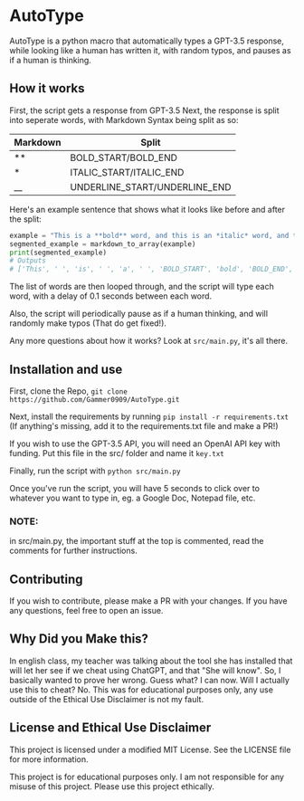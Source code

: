 # AutoType

AutoType is a python macro that automatically types a GPT-3.5 response, while looking like a human has written it, with random typos, and pauses as if a human is thinking.

## How it works

First, the script gets a response from GPT-3.5
Next, the response is split into seperate words, with Markdown Syntax being split as so:

| Markdown | Split |
|----------|-------|
| ** | BOLD_START/BOLD_END |
| * | ITALIC_START/ITALIC_END |
| __ | UNDERLINE_START/UNDERLINE_END |

Here's an example sentence that shows what it looks like before and after the split:

```python
example = "This is a **bold** word, and this is an *italic* word, and this is an __underlined__ word."
segmented_example = markdown_to_array(example)
print(segmented_example)
# Outputs
# ['This', ' ', 'is', ' ', 'a', ' ', 'BOLD_START', 'bold', 'BOLD_END', ' ', 'word,', ' ', 'and', ' ', 'this', ' ', 'is', ' ', 'an', ' ', 'ITALIC_START', 'italic', 'ITALIC_END', ' ', 'word,', ' ', 'and', ' ', 'this', ' ', 'is', ' ', 'an', ' ', 'UNDERLINE_START', 'underlined', 'UNDERLINE_END', ' ', 'word.']
```

The list of words are then looped through, and the script will type each word, with a delay of 0.1 seconds between each word.

Also, the script will periodically pause as if a human thinking, and will randomly make typos (That do get fixed!).

Any more questions about how it works? Look at `src/main.py`, it's all there.

## Installation and use

First, clone the Repo, `git clone https://github.com/Gammer0909/AutoType.git`

Next, install the requirements by running `pip install -r requirements.txt` (If anything's missing, add it to the requirements.txt file and make a PR!)

If you wish to use the GPT-3.5 API, you will need an OpenAI API key with funding. Put this file in the src/ folder and name it `key.txt`

Finally, run the script with `python src/main.py`

Once you've run the script, you will have 5 seconds to click over to whatever you want to type in, eg. a Google Doc, Notepad file, etc.

### NOTE: 

in src/main.py, the important stuff at the top is commented, read the comments for further instructions.

## Contributing

If you wish to contribute, please make a PR with your changes. If you have any questions, feel free to open an issue.

## Why Did you Make this?

In english class, my teacher was talking about the tool she has installed that will let her see if we cheat using ChatGPT, and that "She will know". So, I basically wanted to prove her wrong.
Guess what? I can now. Will I actually use this to cheat? No. This was for educational purposes only, any use outside of the Ethical Use Disclaimer is not my fault.

## License and Ethical Use Disclaimer

This project is licensed under a modified MIT License. See the LICENSE file for more information.

This project is for educational purposes only. I am not responsible for any misuse of this project. Please use this project ethically.